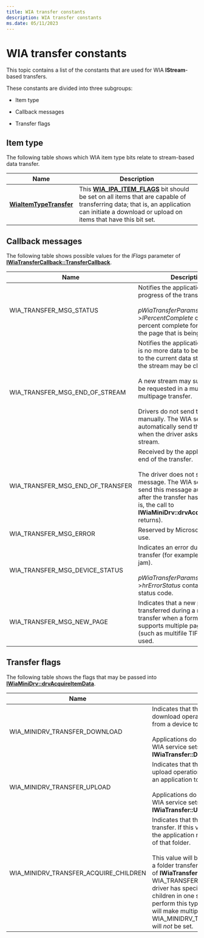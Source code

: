 ```yaml
---
title: WIA transfer constants
description: WIA transfer constants
ms.date: 05/11/2023
---
```


# WIA transfer constants

This topic contains a list of the constants that are used for WIA **IStream**-based transfers.

These constants are divided into three subgroups:

- Item type

- Callback messages

- Transfer flags

## Item type

The following table shows which WIA item type bits relate to stream-based data transfer.

| Name | Description |
|--|--|
| [**WiaItemTypeTransfer**](/windows/win32/wia/-wia-iwiatransfer) | This [**WIA_IPA_ITEM_FLAGS**](./wia-ipa-item-flags.md) bit should be set on all items that are capable of transferring data; that is, an application can initiate a download or upload on items that have this bit set. |

## Callback messages

The following table shows possible values for the *lFlags* parameter of [**IWiaTransferCallback::TransferCallback**](/windows-hardware/drivers/ddi/wia_lh/nf-wia_lh-iwiatransfercallback-transfercallback).

| Name | Description |
|--|--|
| WIA_TRANSFER_MSG_STATUS | Notifies the application of the progress of the transfer.<br><br>*pWiaTransferParams*-\>*lPercentComplete* contains the percent complete for this item and the page that is being transferred. |
| WIA_TRANSFER_MSG_END_OF_STREAM | Notifies the application that there is no more data to be transferred to the current data stream and that the stream may be closed.<br><br>A new stream may subsequently be requested in a multi-item or multipage transfer.<br><br>Drivers do not send this message manually. The WIA service will automatically send this message when the driver asks for the next stream. |
| WIA_TRANSFER_MSG_END_OF_TRANSFER | Received by the application at the end of the transfer.<br><br>The driver does not send this message. The WIA service will send this message automatically after the transfer has ended (that is, the call to **IWiaMiniDrv::drvAcquireItemData** returns). |
| WIA_TRANSFER_MSG_ERROR | Reserved by Microsoft for future use. |
| WIA_TRANSFER_MSG_DEVICE_STATUS | Indicates an error during the transfer (for example, a paper jam).<br><br>*pWiaTransferParams*-\>*hrErrorStatus* contains the error status code. |
| WIA_TRANSFER_MSG_NEW_PAGE | Indicates that a new page is being transferred during a multipage transfer when a format that supports multiple pages in one file (such as multifile TIFF) is being used. |

## Transfer flags

The following table shows the flags that may be passed into [**IWiaMiniDrv::drvAcquireItemData**](/windows-hardware/drivers/ddi/wiamindr_lh/nf-wiamindr_lh-iwiaminidrv-drvacquireitemdata).

| Name | Description |
|--|--|
| WIA_MINIDRV_TRANSFER_DOWNLOAD | Indicates that the transfer is a stream-based download operation (that is, a data transfer from a device to an application).<br><br>Applications do not set this bit directly. The WIA service sets this bit if the application calls **IWiaTransfer::Download**. |
| WIA_MINIDRV_TRANSFER_UPLOAD | Indicates that the transfer is a stream-based upload operation (that is, a data transfer from an application to a device).<br><br>Applications do not set this bit directly. The WIA service sets this bit if the application calls **IWiaTransfer::Upload**. |
| WIA_MINIDRV_TRANSFER_ACQUIRE_CHILDREN | Indicates that the driver should perform a folder transfer. If this value is called on a folder item, the application requests to transfer the children of that folder.<br><br>This value will be set if an application requests a folder transfer by setting the *lFlags* parameter of **IWiaTransfer::Download** to WIA_TRANSFER_ACQUIRE_CHILDREN *and* the driver has specified that it can transfer multiple children in one scan. If the driver cannot perform this type of transfer, the WIA service will make multiple calls into the driver and WIA_MINIDRV_TRANSFER_ACQUIRE_CHILDREN will *not* be set. |
